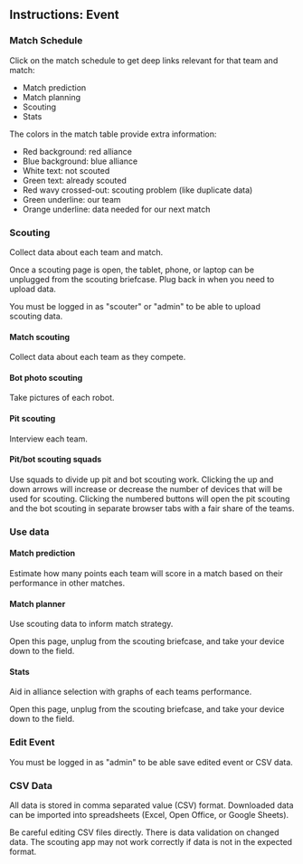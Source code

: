 ## Instructions: Event

### Match Schedule

Click on the match schedule to get deep links relevant for that team and match:

 - Match prediction
 - Match planning
 - Scouting
 - Stats

The colors in the match table provide extra information:

 - Red background: red alliance
 - Blue background: blue alliance
 - White text: not scouted
 - Green text: already scouted
 - Red wavy crossed-out: scouting problem (like duplicate data)
 - Green underline: our team
 - Orange underline: data needed for our next match

### Scouting

Collect data about each team and match.

Once a scouting page is open, the tablet, phone, or laptop can be unplugged from the scouting briefcase.
Plug back in when you need to upload data.

You must be logged in as "scouter" or "admin" to be able to upload scouting data.

#### Match scouting

Collect data about each team as they compete.

#### Bot photo scouting

Take pictures of each robot.

#### Pit scouting

Interview each team.

#### Pit/bot scouting squads

Use squads to divide up pit and bot scouting work. Clicking the up and down arrows will increase or decrease the number of devices that will be used for scouting. Clicking the numbered buttons will open the pit scouting and the bot scouting in separate browser tabs with a fair share of the teams.

### Use data

#### Match prediction

Estimate how many points each team will score in a match based on their performance in other matches.

#### Match planner

Use scouting data to inform match strategy.

Open this page, unplug from the scouting briefcase, and take your device down to the field.

#### Stats

Aid in alliance selection with graphs of each teams performance.

Open this page, unplug from the scouting briefcase, and take your device down to the field.


### Edit Event

You must be logged in as "admin" to be able save edited event or CSV data.

### CSV Data

All data is stored in comma separated value (CSV) format. Downloaded data can be imported into spreadsheets (Excel, Open Office, or Google Sheets).

Be careful editing CSV files directly. There is data validation on changed data. The scouting app may not work correctly if data is not in the expected format.
